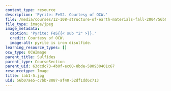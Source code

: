 ```yaml
---
content_type: resource
description: 'Pyrite: FeS2. Courtesy of OCW.'
file: /media/courses/12-108-structure-of-earth-materials-fall-2004/56b07ae5c7bb8087af4052df1dd6c713_lab1-5.jpg
file_type: image/jpeg
image_metadata:
  caption: 'Pyrite: FeS{{< sub "2" >}}.'
  credit: Courtesy of OCW.
  image-alt: pyrite is iron disulfide.
learning_resource_types: []
ocw_type: OCWImage
parent_title: Sulfides
parent_type: CourseSection
parent_uid: 63dcdc73-4b0f-ec00-8bde-580930401c67
resourcetype: Image
title: lab1-5.jpg
uid: 56b07ae5-c7bb-8087-af40-52df1dd6c713
---
```


